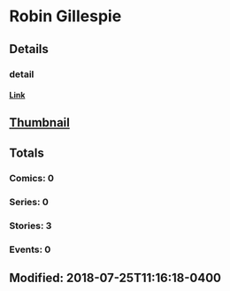 # Robin  Gillespie 
## Details
### detail
#### [Link](http://marvel.com/comics/creators/13418/robin_gillespie?utm_campaign=apiRef&utm_source=225578a89fc76f3d20fbffda5d17a88d)
## [Thumbnail](http://i.annihil.us/u/prod/marvel/i/mg/b/40/image_not_available.jpg)
## Totals
### Comics: 0
### Series: 0
### Stories: 3
### Events: 0
## Modified: 2018-07-25T11:16:18-0400